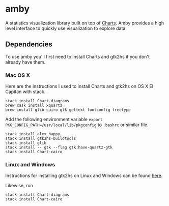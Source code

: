 # amby

A statistics visualization library built on top of [Charts](https://github.com/timbod7/haskell-chart). Amby provides a high level interface to quickly use visualization to explore data.

## Dependencies

To use amby you'll first need to install Charts and gtk2hs if you don't already have them.

### Mac OS X

Here are the instructions I used to install Charts and gtk2hs on OS X El Capitan with stack.

```
stack install Chart-diagrams
brew cask install xquartz
brew install glib cairo gtk gettext fontconfig freetype
```

Add the following environment variable `export PKG_CONFIG_PATH=/usr/local/lib/pkgconfig` to `.bashrc` or similar file.

```
stack install alex happy
stack install gtk2hs-buildtools
stack install glib
stack install -- gtk --flag gtk:have-quartz-gtk
stack install Chart-cairo
```

### Linux and Windows

Instructions for installing gtk2hs on Linux and Windows can be found [here](https://wiki.haskell.org/Gtk2Hs/Installation).

Likewise, run

```
stack install Chart-diagrams
stack install Chart-cairo
```
